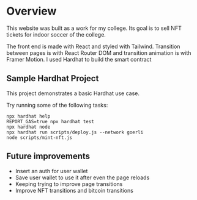 # Overview
This website was built as a work for my college. Its goal is to sell NFT tickets for indoor soccer of the college.

The front end is made with React and styled with Tailwind. Transition between pages is with React Router DOM and transition animation is with Framer Motion.
I used Hardhat to build the smart contract 

## Sample Hardhat Project

This project demonstrates a basic Hardhat use case.

Try running some of the following tasks:

```shell
npx hardhat help
REPORT_GAS=true npx hardhat test
npx hardhat node
npx hardhat run scripts/deploy.js --network goerli
node scripts/mint-nft.js
```

## Future improvements

* Insert an auth for user wallet
* Save user wallet to use it after even the page reloads
* Keeping trying to improve page transitions
* Improve NFT transitions and bitcoin transitions